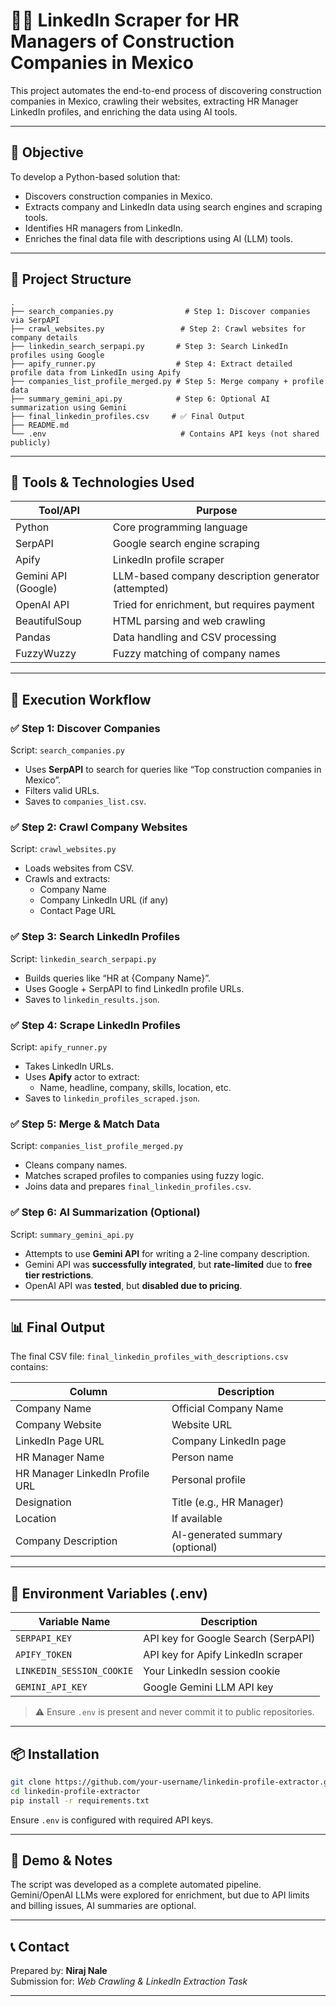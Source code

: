 # 🕵️‍♂️ LinkedIn Scraper for HR Managers of Construction Companies in Mexico

This project automates the end-to-end process of discovering construction companies in Mexico, crawling their websites, extracting HR Manager LinkedIn profiles, and enriching the data using AI tools.

---

## 📌 Objective

To develop a Python-based solution that:
- Discovers construction companies in Mexico.
- Extracts company and LinkedIn data using search engines and scraping tools.
- Identifies HR managers from LinkedIn.
- Enriches the final data file with descriptions using AI (LLM) tools.

---

## 📁 Project Structure

```
.
├── search_companies.py                # Step 1: Discover companies via SerpAPI
├── crawl_websites.py                 # Step 2: Crawl websites for company details
├── linkedin_search_serpapi.py       # Step 3: Search LinkedIn profiles using Google
├── apify_runner.py                  # Step 4: Extract detailed profile data from LinkedIn using Apify
├── companies_list_profile_merged.py # Step 5: Merge company + profile data
├── summary_gemini_api.py            # Step 6: Optional AI summarization using Gemini
├── final_linkedin_profiles.csv     # ✅ Final Output
├── README.md
└── .env                              # Contains API keys (not shared publicly)
```

---

## 🔧 Tools & Technologies Used

| Tool/API           | Purpose                                           |
|--------------------|---------------------------------------------------|
| Python             | Core programming language                         |
| SerpAPI            | Google search engine scraping                     |
| Apify              | LinkedIn profile scraper                          |
| Gemini API (Google)| LLM-based company description generator (attempted) |
| OpenAI API         | Tried for enrichment, but requires payment        |
| BeautifulSoup      | HTML parsing and web crawling                     |
| Pandas             | Data handling and CSV processing                  |
| FuzzyWuzzy         | Fuzzy matching of company names                   |

---

## 🚀 Execution Workflow

### ✅ Step 1: Discover Companies

Script: `search_companies.py`  
- Uses **SerpAPI** to search for queries like “Top construction companies in Mexico”.
- Filters valid URLs.
- Saves to `companies_list.csv`.

### ✅ Step 2: Crawl Company Websites

Script: `crawl_websites.py`  
- Loads websites from CSV.
- Crawls and extracts:
  - Company Name
  - Company LinkedIn URL (if any)
  - Contact Page URL

### ✅ Step 3: Search LinkedIn Profiles

Script: `linkedin_search_serpapi.py`  
- Builds queries like “HR at {Company Name}”.
- Uses Google + SerpAPI to find LinkedIn profile URLs.
- Saves to `linkedin_results.json`.

### ✅ Step 4: Scrape LinkedIn Profiles

Script: `apify_runner.py`  
- Takes LinkedIn URLs.
- Uses **Apify** actor to extract:
  - Name, headline, company, skills, location, etc.
- Saves to `linkedin_profiles_scraped.json`.

### ✅ Step 5: Merge & Match Data

Script: `companies_list_profile_merged.py`  
- Cleans company names.
- Matches scraped profiles to companies using fuzzy logic.
- Joins data and prepares `final_linkedin_profiles.csv`.

### ✅ Step 6: AI Summarization (Optional)

Script: `summary_gemini_api.py`  
- Attempts to use **Gemini API** for writing a 2-line company description.
- Gemini API was **successfully integrated**, but **rate-limited** due to **free tier restrictions**.
- OpenAI API was **tested**, but **disabled due to pricing**.

---

## 📊 Final Output

The final CSV file: `final_linkedin_profiles_with_descriptions.csv` contains:

| Column                          | Description                          |
|---------------------------------|--------------------------------------|
| Company Name                    | Official Company Name                |
| Company Website                 | Website URL                          |
| LinkedIn Page URL               | Company LinkedIn page                |
| HR Manager Name                 | Person name                          |
| HR Manager LinkedIn Profile URL | Personal profile                     |
| Designation                     | Title (e.g., HR Manager)             |
| Location                        | If available                         |
| Company Description             | AI-generated summary (optional)      |

---

## 🔐 Environment Variables (.env)

| Variable Name            | Description                             |
|--------------------------|-----------------------------------------|
| `SERPAPI_KEY`            | API key for Google Search (SerpAPI)     |
| `APIFY_TOKEN`            | API key for Apify LinkedIn scraper      |
| `LINKEDIN_SESSION_COOKIE`| Your LinkedIn session cookie            |
| `GEMINI_API_KEY`         | Google Gemini LLM API key               |

> ⚠️ Ensure `.env` is present and never commit it to public repositories.

---

## 📦 Installation

```bash
git clone https://github.com/your-username/linkedin-profile-extractor.git
cd linkedin-profile-extractor
pip install -r requirements.txt
```

Ensure `.env` is configured with required API keys.

---

## 📅 Demo & Notes

The script was developed as a complete automated pipeline. Gemini/OpenAI LLMs were explored for enrichment, but due to API limits and billing issues, AI summaries are optional.

---

## 📞 Contact

Prepared by: **Niraj Nale**  
Submission for: *Web Crawling & LinkedIn Extraction Task*  

---
